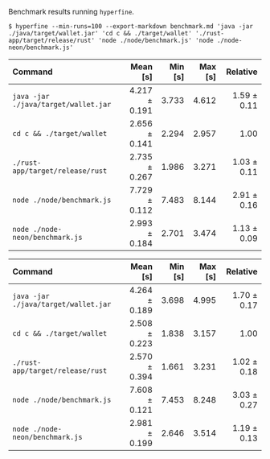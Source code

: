Benchmark results running `hyperfine`.

`$ hyperfine --min-runs=100 --export-markdown benchmark.md 'java -jar ./java/target/wallet.jar' 'cd c && ./target/wallet' './rust-app/target/release/rust' 'node ./node/benchmark.js' 'node ./node-neon/benchmark.js'`

| Command                              |      Mean [s] | Min [s] | Max [s] |    Relative |
| :----------------------------------- | ------------: | ------: | ------: | ----------: |
| `java -jar ./java/target/wallet.jar` | 4.217 ± 0.191 |   3.733 |   4.612 | 1.59 ± 0.11 |
| `cd c && ./target/wallet`            | 2.656 ± 0.141 |   2.294 |   2.957 |        1.00 |
| `./rust-app/target/release/rust`     | 2.735 ± 0.267 |   1.986 |   3.271 | 1.03 ± 0.11 |
| `node ./node/benchmark.js`           | 7.729 ± 0.112 |   7.483 |   8.144 | 2.91 ± 0.16 |
| `node ./node-neon/benchmark.js`      | 2.993 ± 0.184 |   2.701 |   3.474 | 1.13 ± 0.09 |

| Command                              |      Mean [s] | Min [s] | Max [s] |    Relative |
| :----------------------------------- | ------------: | ------: | ------: | ----------: |
| `java -jar ./java/target/wallet.jar` | 4.264 ± 0.189 |   3.698 |   4.995 | 1.70 ± 0.17 |
| `cd c && ./target/wallet`            | 2.508 ± 0.223 |   1.838 |   3.157 |        1.00 |
| `./rust-app/target/release/rust`     | 2.570 ± 0.394 |   1.661 |   3.231 | 1.02 ± 0.18 |
| `node ./node/benchmark.js`           | 7.608 ± 0.121 |   7.453 |   8.248 | 3.03 ± 0.27 |
| `node ./node-neon/benchmark.js`      | 2.981 ± 0.199 |   2.646 |   3.514 | 1.19 ± 0.13 |
